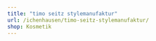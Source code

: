 ```yaml
---
title: "timo seitz stylemanufaktur"
url: /ichenhausen/timo-seitz-stylemanufaktur/
shop: Kosmetik
---
```

